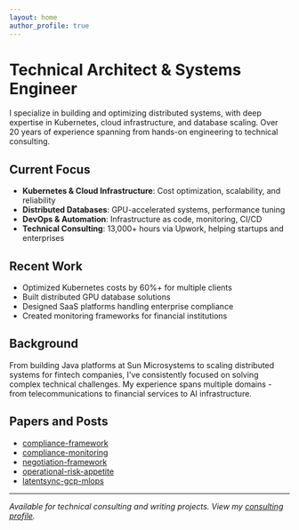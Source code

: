 ```yaml
---
layout: home
author_profile: true
---
```


# Technical Architect & Systems Engineer

I specialize in building and optimizing distributed systems, with deep expertise in Kubernetes, cloud infrastructure, and database scaling. Over 20 years of experience spanning from hands-on engineering to technical consulting.

## Current Focus
- **Kubernetes & Cloud Infrastructure**: Cost optimization, scalability, and reliability
- **Distributed Databases**: GPU-accelerated systems, performance tuning
- **DevOps & Automation**: Infrastructure as code, monitoring, CI/CD
- **Technical Consulting**: 13,000+ hours via Upwork, helping startups and enterprises

## Recent Work
- Optimized Kubernetes costs by 60%+ for multiple clients
- Built distributed GPU database solutions
- Designed SaaS platforms handling enterprise compliance
- Created monitoring frameworks for financial institutions

## Background
From building Java platforms at Sun Microsystems to scaling distributed systems for fintech companies, I've consistently focused on solving complex technical challenges. My experience spans multiple domains - from telecommunications to financial services to AI infrastructure.

## Papers and Posts

- [compliance-framework](/papers/compliance-framework.html)
- [compliance-monitoring](/papers/compliance-monitoring.html)
- [negotiation-framework](/papers/negotiation-framework.html)
- [operational-risk-appetite](/papers/operational-risk-appetite.html)
- [latentsync-gcp-mlops](/2024/12/29/latentsync-gcp-mlops.html)

---

*Available for technical consulting and writing projects. View my [consulting profile](https://www.upwork.com/fl/lucidp).*